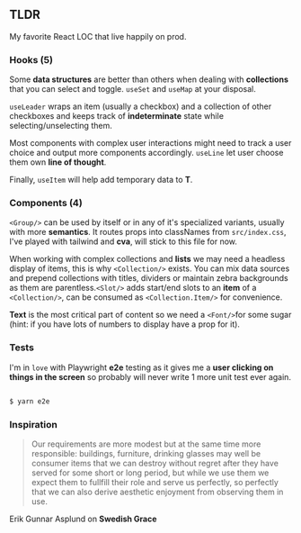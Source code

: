 ## TLDR

My favorite React LOC that live happily on prod. 

### Hooks (5)

Some **data structures** are better than others when dealing with **collections** that you can select and toggle. `useSet` and `useMap` at your disposal. 

`useLeader` wraps an item (usually a checkbox) and a collection of other checkboxes and keeps track of **indeterminate** state while selecting/unselecting them.

Most components with complex user interactions might need to track a user choice and output more components accordingly. `useLine` let user choose them own **line of thought**. 

Finally, `useItem` will help add temporary data to **T**.

### Components (4)

`<Group/>` can be used by itself or in any of it's specialized variants, usually with more **semantics**. It routes props into classNames from `src/index.css`, I've played with tailwind and **cva**, will stick to this file for now.

When working with complex collections and **lists** we may need a headless display of items, this is why `<Collection/>` exists. You can mix data sources and prepend collections with titles, dividers or maintain zebra backgrounds as them are parentless.`<Slot/>` adds start/end slots to an **item** of a `<Collection/>`, can be consumed as `<Collection.Item/>` for convenience.
 
**Text** is the most critical part of content so we need a  `<Font/>`for some sugar (hint: if you have lots of numbers to display have a prop for it). 


### Tests

I'm in `love` with Playwright **e2e** testing as it gives me a **user clicking on things in the screen** so probably will never write 1 more unit test ever again.  

```bash

$ yarn e2e

```

### Inspiration

> Our requirements are more modest but at the same time more responsible:
> buildings, furniture, drinking glasses may well be consumer items that
> we can destroy without regret after they have served for some short or
> long period, but while we use them we expect them to fullfill their role and serve us perfectly, so perfectly that we can also derive aesthetic
> enjoyment from observing them in use.

Erik Gunnar Asplund on **Swedish Grace**





